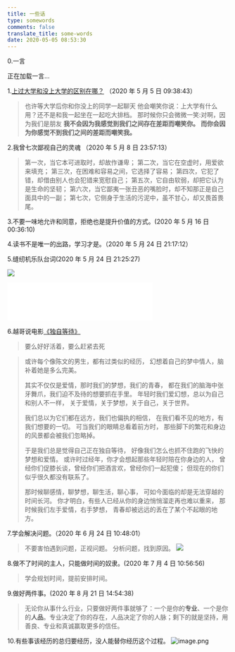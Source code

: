 ```yaml
---
title: 一些话
type: somewords
comments: false
translate_title: some-words
date: 2020-05-05 08:53:30
---
```


<!-- 一言API -->
<!-- 现代写法，推荐 -->
<!-- 兼容低版本浏览器 (包括 IE)，可移除 -->
<script class="pjax-reload" src="https://cdn.jsdelivr.net/npm/bluebird@3/js/browser/bluebird.min.js"></script>
<script class="pjax-reload" src="https://cdn.jsdelivr.net/npm/whatwg-fetch@2.0.3/fetch.min.js"></script>
<!--End-->
<script class="pjax-reload">
  fetch('https://v1.hitokoto.cn')
    .then(function (res){
      return res.json();
    })
    .then(function (data) {
      var hitokoto = document.getElementById('hitokoto');
      hitokoto.innerText = data.hitokoto + '——【' + data.from + '】';
    })
    .catch(function (err) {
      console.error(err);
    })
</script>

0.一言

<p id="hitokoto">正在加载一言...</p>

1.[上过大学和没上大学的区别在哪？](https://www.zhihu.com/question/280100422/answer/566951310) （2020 年 5 月 5 日 09:38:43）

> 也许等大学后你和你没上的同学一起聊天
> 他会嘲笑你说：上大学有什么用？还不是和我一起坐在一起吃大排档。
> 那时候你只会微微一笑:对啊，因为我们是朋友
> **我不会因为我感觉到我们之间存在差距而嘲笑你。**
> **而你会因为你感觉不到我们之间的差距而嘲笑我。**

2.我曾七次鄙视自己的灵魂 （2020 年 5 月 8 日 23:57:13）

> 第一次，当它本可进取时，却故作谦卑；
> 第二次，当它在空虚时，用爱欲来填充；
> 第三次，在困难和容易之间，它选择了容易；
> 第四次，它犯了错，却借由别人也会犯错来宽慰自己；
> 第五次，它自由软弱，却把它认为是生命的坚韧；
> 第六次，当它鄙夷一张丑恶的嘴脸时，却不知那正是自己面具中的一副；
> 第七次，它侧身于生活的污泥中，虽不甘心，却又畏首畏尾。

3.不要一味地允许和同意，拒绝也是提升价值的方式。(2020 年 5 月 16 日 00:36:10)

4.读书不是唯一的出路，学习才是。（2020 年 5 月 24 日 21:17:12）

5.缝纫机乐队台词(2020 年 5 月 24 日 21:25:27)

![](https://cdn.jsdelivr.net/gh/kitety/blog_img@master/img/20200923175117.png)

<iframe frameborder="no" border="0" marginwidth="0" marginheight="0" width=330 height=86 src="//music.163.com/outchain/player?type=2&id=512377374&auto=0&height=66"></iframe>

6.越哥说电影[《独自等待》](https://www.youtube.com/watch?v=mi5-1p23hlI)

> 要么好好活着，要么赶紧去死

> 或许每个像陈文的男生，都有过类似的经历，
> 幻想着自己的梦中情人，脑补着她是多么完美。
>
> 其实不仅仅是爱情，那时我们的梦想，我们的青春，
> 都在我们的脑海中张牙舞爪，我们迫不及待的想要抓在手里。
> 年轻时我们爱幻想，总以为自己和别人不一样，
> 关于爱情，关于梦想，关于自己，关于世界。
>
> 我们总以为它们都在远方，我们也偏执的相信，
> 在我们看不见的地方，有我们想要的一切。
> 可当我们的眼睛总看着前方时，
> 那些脚下的繁花和身边的风景都会被我们忽略掉。
>
> 于是我们总是觉得自己正在独自等待，
> 好像我们怎么也抓不住跑的飞快的梦想和爱情。
> 或许时过经年，你才会想起那些年轻时陪在你身边的人，
> 曾经你们促膝长谈，曾经你们把酒言欢，曾经你们一起犯傻；
> 但现在的你们似乎很久都没有联系了。
>
> 那时候聊感情，聊梦想，聊生活，聊心事，
> 可如今面临的却是无法穿越的时间长河。
> 你才明白，有些人已经从你的身边悄悄溜走再也难以重来，
> 那时候我们左手爱情，右手梦想，
> 青春却被远远的丢在了某个不起眼的地方。

7.学会解决问题。（2020 年 6 月 24 日 10:48:01）

> 不要害怕遇到问题，正视问题。
> 分析问题，找到原因。
> ![](https://cdn.jsdelivr.net/gh/kitety/blog_img@master/img/20200923175138.png)

8.做不了时间的主人，只能做时间的奴隶。(2020 年 7 月 4 日 10:56:56)

> 学会规划时间，提前安排时间。

9.做好两件事。(2020 年 8 月 21 日 14:54:38)

> 无论你从事什么行业，只要做好两件事就够了：一个是你的**专业**、一个是你的**人品**。专业决定了你的存在，人品决定了你的人脉；剩下的就是坚持，用善良、专业和真诚赢取更多的信任。

10.有些事该经历的总归要经历，没人能替你经历这个过程。
![image.png](https://i.loli.net/2020/09/01/EnW7bFfzVRe3Kr2.png)
